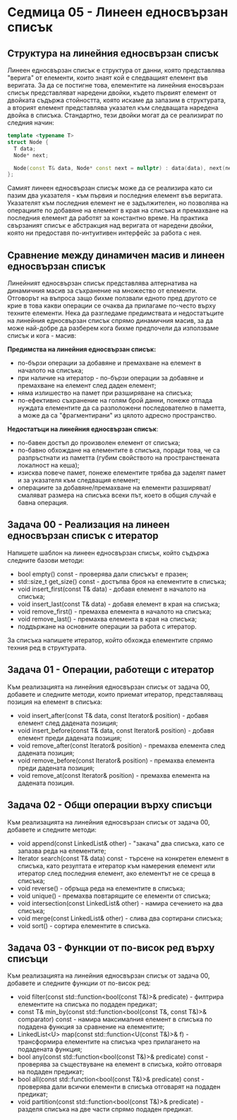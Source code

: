 # Седмица 05 - Линеен едносвързан списък

## Структура на линейния едносвързан списък
Линеен едносвързан списък е структура от данни, която представлява "верига" от елементи, които знаят кой е следващият елемент във веригата. За да се постигне това, елементите на линейния еносвързан списък представляват наредени двойки, където първият елемент от двойката съдържа стойността, която искаме да запазим в структурата, а вторият елемент представлява указател към следващата наредена двойка в списъка. Стандартно, тези двойки могат да се реализират по следния начин:

```c++
template <typename T>
struct Node {
  T data;
  Node* next;

  Node(const T& data, Node* const next = nullptr) : data(data), next(next) {}
};
```

Самият линеен едносвързан списък може да се реализира като си пазим два указателя - към първия и последния елемент във веригата. Указателят към последния елемент не е задължителен, но позволява на операциите по добавяне на елемент в края на списъка и премахване на последния елемент да работят за константно време. На практика свързаният списък е абстракция над веригата от наредени двойки, която ни предоставя по-интуитивен интерфейс за работа с нея.

## Сравнение между динамичен масив и линеен едносвързан списък
Линейният едносвързан списък представлява алтернатива на динамичния масив за съхранение на множество от елементи. Отговорът на въпроса защо бихме ползвали едното пред другото се крие в това какви операции се очаква да прилагаме по-често върху техните елементи. Нека да разгледаме предимствата и недостатъците на линейния едносвързан списък спрямо динамичния масив, за да може най-добре да разберем кога бихме предпочели да използваме списък и кога - масив:

**Предимства на линейния едносвързан списък:**
- по-бързи операции за добавяне и премахване на елемент в началото на списъка;
- при наличие на итератор - по-бързи операции за добавяне и премахване на елемент след даден елемент;
- няма излишество на памет при разширяване на списъка;
- по-ефективно съхранение на голям брой данни, понеже отпада нуждата елементите да са разположени последователно в паметта, а може да са "фрагментирани" из цялото адресно пространство.

**Недостатъци на линейния едносвързан списък**:
- по-бавен достъп до произволен елемент от списъка;
- по-бавно обхождане на елементите в списъка, поради това, че са разпръстнати из паметта (губим свойството на пространствената локалност на кеша);
- изисква повече памет, понеже елементите трябва да заделят памет и за указателя към следващия елемент;
- операциите за добавяне/премахване на елементи разширяват/смаляват размера на списъка всеки път, което в общия случай е бавна операция.

## Задача 00 - Реализация на линеен едносвързан списък с итератор
Напишете шаблон на линеен едносвързан списък, който съдържа следните базови методи:

- bool empty() const - проверява дали списъкът е празен;
- std::size_t get_size() const - достъпва броя на елементите в списъка;
- void insert_first(const T& data) - добавя елемент в началото на списъка;
- void insert_last(const T& data) - добавя елемент в края на списъка;
- void remove_first() - премахва елемента в началото на списъка;
- void remove_last() - премахва елемента в края на списъка;
- поддържане на основните операции за работа с итератор.

За списъка напишете итератор, който обхожда елементите спрямо техния ред в структурата.

## Задача 01 - Операции, работещи с итератор
Към реализацията на линейния едносвързан списък от задача 00, добавете и следните методи, които приемат итератор, представляващ позиция на елемент в списъка:

- void insert_after(const T& data, const Iterator& position) - добавя елемент след дадената позиция;
- void insert_before(const T& data, const Iterator& position) - добавя елемент преди дадената позиция;
- void remove_after(const Iterator& position) - премахва елемента след дадената позиция;
- void remove_before(const Iterator& position) - премахва елемента преди дадената позиция;
- void remove_at(const Iterator& position) - премахва елемента на дадената позиция.

## Задача 02 - Общи операции върху списъци
Към реализацията на линейния едносвързан списък от задача 00, добавете и следните методи:

- void append(const LinkedList& other) - "закача" два списъка, като се запазва реда на елементите;
- Iterator search(const T& data) const - търсене на конкретен елемент в списъка, като резултата е итератор към намерения елемент или итератор след последния елемент, ако елементът не се среща в списъка;
- void reverse() - обръща реда на елементите в списъка;
- void unique() - премахва повтарящите се елементи от списъка;
- void intersection(const LinkedList& other) - намира сечението на два списъка;
- void merge(const LinkedList& other) - слива два сортирани списъка;
- void sort() - сортира елементите в списъка.

## Задача 03 - Функции от по-висок ред върху списъци
Към реализацията на линейния едносвързан списък от задача 00, добавете и следните функции от по-висок ред:

- void filter(const std::function<bool(const T&)>& predicate) - филтрира елементите на списъка по подаден предикат;
- const T& min_by(const std::function<bool(const T&, const T&)>& comparator) const - намира максималния елемент в списъка по подадена функция за сравнение на елементите;
- LinkedList\<U> map(const std::function<U(const T&)>& f) - трансформира елементите на списъка чрез прилагането на подадената функция;
- bool any(const std::function<bool(const T&)>& predicate) const - проверява за съществуване на елемент в списъка, който отговаря на подаден предикат;
- bool all(const std::function<bool(const T&)>& predicate) const - проверява дали всички елементи в списъка отговарят на подаден предикат;
- void partition(const std::function<bool(const T&)>& predicate) - разделя списъка на две части спрямо подаден предикат.
